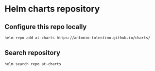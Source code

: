 # Helm charts repository

## Configure this repo locally

```bash
helm repo add at-charts https://antonio-tolentino.github.io/charts/
```

## Search repository

```bash
helm search repo at-charts
```
